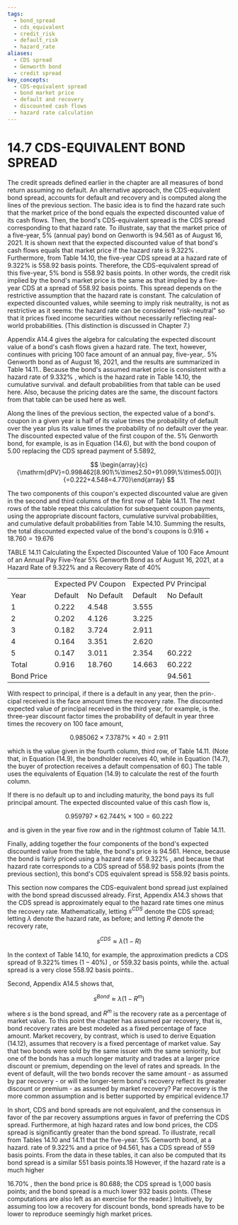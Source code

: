 ```yaml
---
tags:
  - bond_spread
  - cds_equivalent
  - credit_risk
  - default_risk
  - hazard_rate
aliases:
  - CDS spread
  - Genworth bond
  - credit spread
key_concepts:
  - CDS-equivalent spread
  - bond market price
  - default and recovery
  - discounted cash flows
  - hazard rate calculation
---
```


# 14.7 CDS-EQUIVALENT BOND SPREAD  

The credit spreads defined earlier in the chapter are all measures of bond return assuming no default. An alternative approach, the CDS-equivalent bond spread, accounts for default and recovery and is computed along the lines of the previous section. The basic idea is to find the hazard rate such that the market price of the bond equals the expected discounted value of its cash flows. Then, the bond's CDS-equivalent spread is the CDS spread corresponding to that hazard rate. To illustrate, say that the market price of a five-year, $5\%$ (annual pay) bond on Genworth is 94.561 as of August 16, 2021. It is shown next that the expected discounted value of that bond's cash flows equals that market price if the hazard rate is $9.322\%$ . Furthermore, from Table 14.10, the five-year CDS spread at a hazard rate of $9.322\%$ is 558.92 basis points. Therefore, the CDS-equivalent spread of this five-year, $5\%$ bond is 558.92 basis points. In other words, the credit risk implied by the bond's market price is the same as that implied by a five-year CDS at a spread of 558.92 basis points. This spread depends on the restrictive assumption that the hazard rate is constant. The calculation of expected discounted values, while seeming to imply risk neutrality, is not as restrictive as it seems: the hazard rate can be considered "risk-neutral" so that it prices fixed income securities without necessarily reflecting real-world probabilities. (This distinction is discussed in Chapter 7.)  

Appendix A14.4 gives the algebra for calculating the expected discount value of a bond's cash flows given a hazard rate. The text, however, continues with pricing 100 face amount of an annual pay, five-year,. $5\%$ Genworth bond as of August 16, 2021, and the results are summarized in Table 14.11.. Because the bond's assumed market price is consistent with a hazard rate of $9.332\%$ , which is the hazard rate in Table 14.10, the cumulative survival. and default probabilities from that table can be used here. Also, because the pricing dates are the same, the discount factors from that table can be used here as well.  

Along the lines of the previous section, the expected value of a bond's. coupon in a given year is half of its value times the probability of default over the year plus its value times the probability of no default over the year. The discounted expected value of the first coupon of the. $5\%$ Genworth bond, for example, is as in Equation (14.6), but with the bond coupon of 5.00 replacing the CDS spread payment of 5.5892,  

$$
\begin{array}{c}{\mathrm{dPV}=0.998462[8.901\%\times2.50+91.099\%\times5.00]}\ {=0.222+4.548=4.770}\end{array}
$$  

The two components of this coupon's expected discounted value are given in the second and third columns of the first row of Table 14.11. The next rows of the table repeat this calculation for subsequent coupon payments, using the appropriate discount factors, cumulative survival probabilities, and cumulative default probabilities from Table 14.10. Summing the results, the total discounted expected value of the bond's coupons is $0.916+18.760=19.676$  

TABLE 14.11 Calculating the Expected Discounted Value of 100 Face Amount of an Annual Pay Five-Year $5\%$ Genworth Bond as of August 16, 2021, at a Hazard Rate of $9.322\%$ and a Recovery Rate of $40\%$   


<html><body><table><tr><td></td><td colspan="2">Expected PV Coupon</td><td colspan="2">Expected PV Principal</td></tr><tr><td>Year</td><td>Default</td><td>No Default</td><td>Default</td><td>No Default</td></tr><tr><td>1</td><td>0.222</td><td>4.548</td><td>3.555</td><td></td></tr><tr><td>2</td><td>0.202</td><td>4.126</td><td>3.225</td><td></td></tr><tr><td>3</td><td>0.182</td><td>3.724</td><td>2.911</td><td></td></tr><tr><td>4</td><td>0.164</td><td>3.351</td><td>2.620</td><td></td></tr><tr><td>5</td><td>0.147</td><td>3.011</td><td>2.354</td><td>60.222</td></tr><tr><td>Total</td><td>0.916</td><td>18.760</td><td>14.663</td><td>60.222</td></tr><tr><td>Bond Price</td><td></td><td></td><td></td><td>94.561</td></tr></table></body></html>  

With respect to principal, if there is a default in any year, then the prin-. cipal received is the face amount times the recovery rate. The discounted expected value of principal received in the third year, for example, is the. three-year discount factor times the probability of default in year three times the recovery on 100 face amount,  

$$
0.985062\times7.3787\%\times40=2.911
$$  

which is the value given in the fourth column, third row, of Table 14.11. (Note that, in Equation (14.9), the bondholder receives 40, while in Equation (14.7), the buyer of protection receives a default compensation of 60.) The table uses the equivalents of Equation (14.9) to calculate the rest of the fourth column.  

If there is no default up to and including maturity, the bond pays its full principal amount. The expected discounted value of this cash flow is,  

$$
0.959797\times62.744\%\times100=60.222
$$  

and is given in the year five row and in the rightmost column of Table 14.11.  

Finally, adding together the four components of the bond's expected discounted value from the table, the bond's price is 94.561. Hence, because the bond is fairly priced using a hazard rate of. $9.322\%$ , and because that hazard rate corresponds to a CDS spread of 558.92 basis points (from the previous section), this bond's CDS equivalent spread is 558.92 basis points.  

This section now compares the CDS-equivalent bond spread just explained with the bond spread discussed already. First, Appendix A14.3 shows that the CDS spread is approximately equal to the hazard rate times one minus the recovery rate. Mathematically, letting $s^{C D S}$ denote the CDS spread; letting $\lambda$ denote the hazard rate, as before; and letting $R$ denote the recovery rate,  

$$
s^{C D S}\approx\lambda(1-R)
$$  

In the context of Table 14.10, for example, the approximation predicts a CDS spread of $9.322\%$ times $(1-40\%)$ , or 559.32 basis points, while the. actual spread is a very close 558.92 basis points..  

Second, Appendix A14.5 shows that,  

$$
s^{B o n d}\approx\lambda(1-R^{m})
$$  

where $s$ is the bond spread, and $R^{m}$ is the recovery rate as a percentage of market value. To this point the chapter has assumed par recovery, that is, bond recovery rates are best modeled as a fixed percentage of face amount. Market recovery, by contrast, which is used to derive Equation (14.12), assumes that recovery is a fixed percentage of market value. Say that two bonds were sold by the same issuer with the same seniority, but one of the bonds has a much longer maturity and trades at a larger price discount or premium, depending on the level of rates and spreads. In the event of default, will the two bonds recover the same amount - as assumed by par recovery - or will the longer-term bond's recovery reflect its greater discount or premium - as assumed by market recovery? Par recovery is the more common assumption and is better supported by empirical evidence.17  

In short, CDS and bond spreads are not equivalent, and the consensus in favor of the par recovery assumptions argues in favor of preferring the CDS spread. Furthermore, at high hazard rates and low bond prices, the CDS spread is significantly greater than the bond spread. To illustrate, recall from Tables 14.10 and 14.11 that the five-year. $5\%$ Genworth bond, at a hazard. rate of $9.322\%$ and a price of 94.561, has a CDS spread of 559 basis points. From the data in these tables, it can also be computed that its bond spread is a similar 551 basis points.18 However, if the hazard rate is a much higher  

$16.70\%$ , then the bond price is 80.688; the CDS spread is 1,000 basis points; and the bond spread is a much lower 932 basis points. (These computations are also left as an exercise for the reader.) Intuitively, by assuming too low a recovery for discount bonds, bond spreads have to be lower to reproduce seemingly high market prices.  
